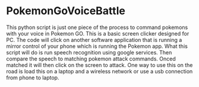 # PokemonGoVoiceBattle
This python script is just one piece of the process to command pokemons with your voice in Pokemon GO. This is a basic screen clicker designed for PC. The code will click on another software application that is running a mirror control of your phone which is running the Pokemon app. What this script will do is run speech recognition using google services. Then compare the speech to matching pokemon attack commands. Onced matched it will then click on the screen to attack. One way to use this on the road is load this on a laptop and a wireless network or use a usb connection from phone to laptop.
